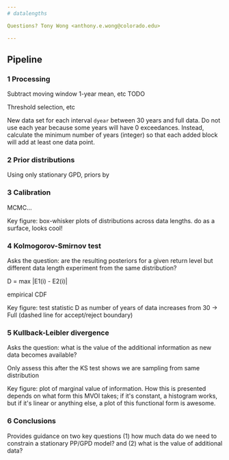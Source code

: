```yaml
---
# datalengths

Questions? Tony Wong <anthony.e.wong@colorado.edu>

---
```

## Pipeline

### 1 Processing

Subtract moving window 1-year mean, etc TODO

Threshold selection, etc

New data set for each interval `dyear` between 30 years and full data.  Do not use each year because some years will have 0 exceedances.  Instead, calculate the minimum number of years (integer) so that each added block will add at least one data point.

### 2 Prior distributions

Using only stationary GPD, priors by 

### 3 Calibration

MCMC...

Key figure:  box-whisker plots of distributions across data lengths.  do as a surface, looks cool!

### 4 Kolmogorov-Smirnov test 

Asks the question:  are the resulting posteriors for a given return level but different data length experiment from the same distribution?

D = max |E1(i) - E2(i)|

empirical CDF

Key figure:  test statistic D as number of years of data increases from 30 -> Full (dashed line for accept/reject boundary)

### 5 Kullback-Leibler divergence

Asks the question:  what is the value of the additional information as new data becomes available?

Only assess this after the KS test shows we are sampling from same distribution

Key figure:  plot of marginal value of information.  How this is presented depends on what form this MVOI takes; if it's constant, a histogram works, but if it's linear or anything else, a plot of this functional form is awesome.

### 6 Conclusions

Provides guidance on two key questions (1) how much data do we need to constrain a stationary PP/GPD model? and (2) what is the value of additional data?
